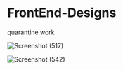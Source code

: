 # FrontEnd-Designs
quarantine work


![Screenshot (517)](https://user-images.githubusercontent.com/54954325/92312248-97645500-efdc-11ea-8d7b-32d9bcc0eb91.png)


![Screenshot (542)](https://user-images.githubusercontent.com/54954325/96330099-41211200-1070-11eb-83fe-9b9117be595d.png)
